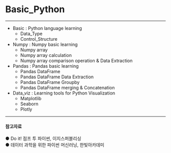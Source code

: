 # Basic_Python
---
- Basic : Python language learning
    - Data_Type
    - Control_Structure
- Numpy : Numpy basic learning
    - Numpy array
    - Numpy array calculation
    - Numpy array comparison operation & Data Extraction
- Pandas : Pandas basic learning
    - Pandas DataFrame
    - Pandas DataFrame Data Extraction
    - Pandas DataFrame Groupby
    - Pandas DataFrame merging & Concatenation
- Data_viz : Learning tools for Python Visualization 
    - Matplotlib
    - Seaborn
    - Plotly
---
#### 참고자료
● Do it! 점프 투 파이썬, 이지스퍼블리싱  
● 데이터 과학을 위한 파이썬 머신러닝, 한빛아카데미

